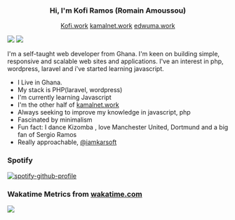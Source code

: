 <h3 align="center">Hi, I'm Kofi Ramos (Romain Amoussou)</h3>
<p align="center">
	<a href="https://kofi.work">Kofi.work</a> <a href="https://kamalnet.work">kamalnet.work</a> <a href="https://edwuma.work">edwuma.work</a>
</p>

![](https://komarev.com/ghpvc/?username=iamkarsoft&color=green)
![](https://hit.yhype.me/github/profile?user_id=5146869)

<p>I'm a self-taught web developer from Ghana. I'm keen on building simple, responsive and scalable web sites and applications. I've an interest in php, wordpress, laravel and i've started learning javascript. </p>


- I Live in Ghana.
- My stack is PHP(laravel, wordpress)
- I'm currently learning Javascript
- I'm the other half of [kamalnet.work](https://kamalnet.work)
- Always seeking to improve my knowledge in javascript, php
- Fascinated by minimalism
- Fun fact: I dance Kizomba , love Manchester United, Dortmund and a big fan of Sergio Ramos
- Really approachable, [@iamkarsoft](https://twitter.com/iamkarsoft)
  
### Spotify  

[![spotify-github-profile](https://spotify-github-profile.vercel.app/api/view?uid=6ik0xhywl2l83eb7eg7t0unk4&cover_image=true&theme=default)](https://github.com/kittinan/spotify-github-profile)
 
  
  
 ### Wakatime Metrics from  [wakatime.com](https://wakatime.come)
<a href="https://wakatime.com"><img src="https://wakatime.com/share/@iamkarsoft/6b4ac03f-0a3d-48fa-91f3-2ef56e133b46.png" /></a>

